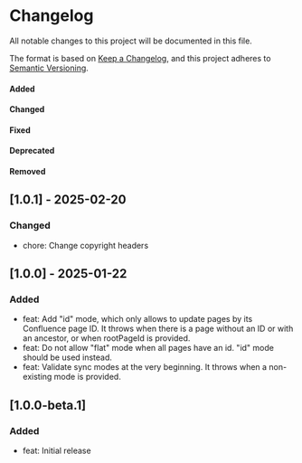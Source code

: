 # Changelog

All notable changes to this project will be documented in this file.

The format is based on [Keep a Changelog](https://keepachangelog.com/en/1.0.0/),
and this project adheres to [Semantic Versioning](https://semver.org/spec/v2.0.0.html).

#### Added
#### Changed
#### Fixed
#### Deprecated
#### Removed

## [1.0.1] - 2025-02-20

### Changed

* chore: Change copyright headers

## [1.0.0] - 2025-01-22

### Added

* feat: Add "id" mode, which only allows to update pages by its Confluence page ID. It throws when there is a page without an ID or with an ancestor, or when rootPageId is provided.
* feat: Do not allow "flat" mode when all pages have an id. "id" mode should be used instead.
* feat: Validate sync modes at the very beginning. It throws when a non-existing mode is provided.

## [1.0.0-beta.1]

### Added

* feat: Initial release
